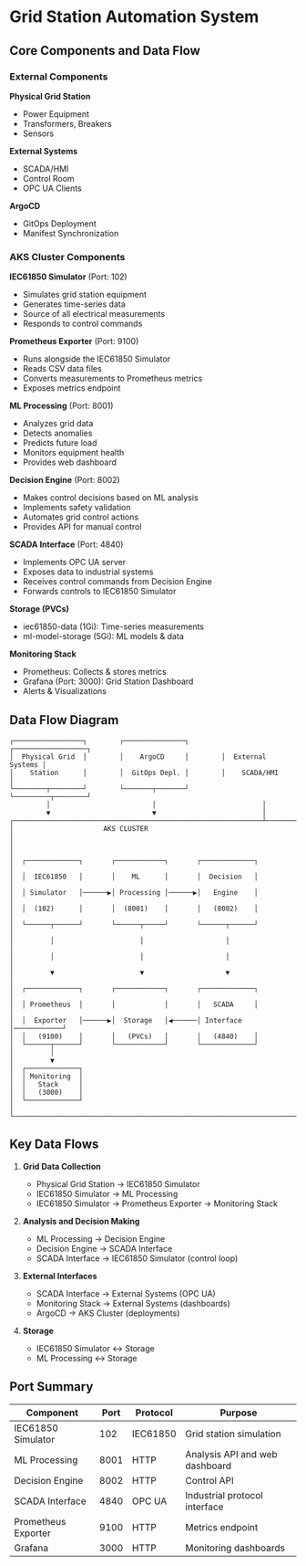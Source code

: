 # Grid Station Automation System
## Core Components and Data Flow

### External Components

**Physical Grid Station**
- Power Equipment
- Transformers, Breakers
- Sensors

**External Systems**
- SCADA/HMI
- Control Room
- OPC UA Clients

**ArgoCD**
- GitOps Deployment
- Manifest Synchronization

### AKS Cluster Components

**IEC61850 Simulator** (Port: 102)
- Simulates grid station equipment
- Generates time-series data
- Source of all electrical measurements
- Responds to control commands

**Prometheus Exporter** (Port: 9100)
- Runs alongside the IEC61850 Simulator
- Reads CSV data files
- Converts measurements to Prometheus metrics
- Exposes metrics endpoint

**ML Processing** (Port: 8001)
- Analyzes grid data
- Detects anomalies
- Predicts future load
- Monitors equipment health
- Provides web dashboard

**Decision Engine** (Port: 8002)
- Makes control decisions based on ML analysis
- Implements safety validation
- Automates grid control actions
- Provides API for manual control

**SCADA Interface** (Port: 4840)
- Implements OPC UA server
- Exposes data to industrial systems
- Receives control commands from Decision Engine
- Forwards controls to IEC61850 Simulator

**Storage (PVCs)**
- iec61850-data (1Gi): Time-series measurements
- ml-model-storage (5Gi): ML models & data

**Monitoring Stack**
- Prometheus: Collects & stores metrics
- Grafana (Port: 3000): Grid Station Dashboard
- Alerts & Visualizations

## Data Flow Diagram

```
┌─────────────────┐        ┌───────────────┐        ┌──────────────────┐
│  Physical Grid  │        │    ArgoCD     │        │  External Systems │
│    Station      │        │  GitOps Depl. │        │    SCADA/HMI     │
└────────┬────────┘        └───────┬───────┘        └─────────┬────────┘
         │                         │                          │
         ▼                         ▼                          │
┌─────────────────────────────────────────────────────────────┴──────────┐
│                      AKS CLUSTER                                        │
│                                                                         │
│  ┌─────────────┐       ┌────────────┐       ┌─────────────┐            │
│  │  IEC61850   │       │    ML      │       │  Decision   │            │
│  │ Simulator   │──────▶│ Processing │──────▶│   Engine    │            │
│  │  (102)      │       │  (8001)    │       │   (8002)    │            │
│  └──────┬──────┘       └──────┬─────┘       └──────┬──────┘            │
│         │                     │                    │                    │
│         │                     │                    │                    │
│         ▼                     ▼                    ▼                    │
│  ┌─────────────┐       ┌────────────┐       ┌─────────────┐            │
│  │ Prometheus  │       │            │       │   SCADA     │            │
│  │  Exporter   │──────▶│  Storage   │◀──────│ Interface   │────────────┘
│  │   (9100)    │       │   (PVCs)   │       │   (4840)    │
│  └──────┬──────┘       └────────────┘       └─────────────┘
│         │                                                               
│         ▼                                                               
│  ┌─────────────┐                                                        
│  │ Monitoring  │                                                        
│  │   Stack     │                                                        
│  │   (3000)    │                                                        
│  └─────────────┘                                                        
│                                                                         
└─────────────────────────────────────────────────────────────────────────┘
```

## Key Data Flows

1. **Grid Data Collection**
   - Physical Grid Station → IEC61850 Simulator
   - IEC61850 Simulator → ML Processing
   - IEC61850 Simulator → Prometheus Exporter → Monitoring Stack

2. **Analysis and Decision Making**
   - ML Processing → Decision Engine
   - Decision Engine → SCADA Interface
   - SCADA Interface → IEC61850 Simulator (control loop)

3. **External Interfaces**
   - SCADA Interface → External Systems (OPC UA)
   - Monitoring Stack → External Systems (dashboards)
   - ArgoCD → AKS Cluster (deployments)

4. **Storage**
   - IEC61850 Simulator ↔ Storage
   - ML Processing ↔ Storage

## Port Summary

| Component             | Port | Protocol  | Purpose                            |
|-----------------------|------|-----------|----------------------------------- |
| IEC61850 Simulator    | 102  | IEC61850  | Grid station simulation            |
| ML Processing         | 8001 | HTTP      | Analysis API and web dashboard     |
| Decision Engine       | 8002 | HTTP      | Control API                        |
| SCADA Interface       | 4840 | OPC UA    | Industrial protocol interface      |
| Prometheus Exporter   | 9100 | HTTP      | Metrics endpoint                   |
| Grafana               | 3000 | HTTP      | Monitoring dashboards              |
